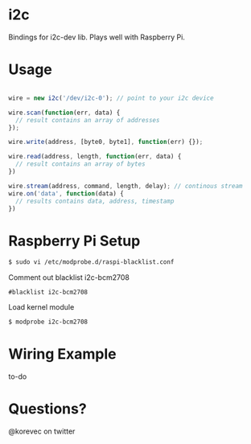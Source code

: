 # i2c

Bindings for i2c-dev lib. Plays well with Raspberry Pi.

# Usage

```javascript

wire = new i2c('/dev/i2c-0'); // point to your i2c device

wire.scan(function(err, data) {
  // result contains an array of addresses
});

wire.write(address, [byte0, byte1], function(err) {});

wire.read(address, length, function(err, data) {
  // result contains an array of bytes
})

wire.stream(address, command, length, delay); // continous stream 
wire.on('data', function(data) {
  // results contains data, address, timestamp
})
````

# Raspberry Pi Setup

````bash
$ sudo vi /etc/modprobe.d/raspi-blacklist.conf
````

Comment out blacklist i2c-bcm2708

````
#blacklist i2c-bcm2708
````

Load kernel module

````bash
$ modprobe i2c-bcm2708
````

# Wiring Example

to-do

# Questions?

@korevec on twitter
